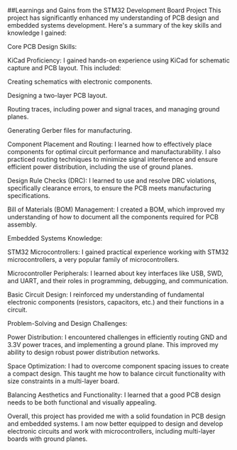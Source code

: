 ##Learnings and Gains from the STM32 Development Board Project
This project has significantly enhanced my understanding of PCB design and embedded systems development. Here's a summary of the key skills and knowledge I gained:

Core PCB Design Skills:

KiCad Proficiency: I gained hands-on experience using KiCad for schematic capture and PCB layout. This included:

Creating schematics with electronic components.

Designing a two-layer PCB layout.

Routing traces, including power and signal traces, and managing ground planes.

Generating Gerber files for manufacturing.

Component Placement and Routing: I learned how to effectively place components for optimal circuit performance and manufacturability. I also practiced routing techniques to minimize signal interference and ensure efficient power distribution, including the use of ground planes.

Design Rule Checks (DRC): I learned to use and resolve DRC violations, specifically clearance errors, to ensure the PCB meets manufacturing specifications.

Bill of Materials (BOM) Management: I created a BOM, which improved my understanding of how to document all the components required for PCB assembly.

Embedded Systems Knowledge:

STM32 Microcontrollers: I gained practical experience working with STM32 microcontrollers, a very popular family of microcontrollers.

Microcontroller Peripherals: I learned about key interfaces like USB, SWD, and UART, and their roles in programming, debugging, and communication.

Basic Circuit Design: I reinforced my understanding of fundamental electronic components (resistors, capacitors, etc.) and their functions in a circuit.

Problem-Solving and Design Challenges:

Power Distribution: I encountered challenges in efficiently routing GND and 3.3V power traces, and implementing a ground plane. This improved my ability to design robust power distribution networks.

Space Optimization: I had to overcome component spacing issues to create a compact design. This taught me how to balance circuit functionality with size constraints in a multi-layer board.

Balancing Aesthetics and Functionality: I learned that a good PCB design needs to be both functional and visually appealing.

Overall, this project has provided me with a solid foundation in PCB design and embedded systems. I am now better equipped to design and develop electronic circuits and work with microcontrollers, including multi-layer boards with ground planes.
